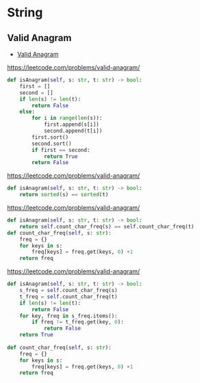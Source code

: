 # String

## Valid Anagram

+ [Valid Anagram](#valid-anagram)

https://leetcode.com/problems/valid-anagram/

``` python
def isAnagram(self, s: str, t: str) -> bool:
    first = []
    second = []
    if len(s) != len(t):
        return False
    else:
        for i in range(len(s)):
            first.append(s[i])
            second.append(t[i])
        first.sort()
        second.sort()
        if first == second:
            return True
        return False
```

https://leetcode.com/problems/valid-anagram/

``` python
def isAnagram(self, s: str, t: str) -> bool:
    return sorted(s) == sorted(t)
```

https://leetcode.com/problems/valid-anagram/

``` python
def isAnagram(self, s: str, t: str) -> bool:
    return self.count_char_freq(s) == self.count_char_freq(t)  
def count_char_freq(self, s: str):
    freq = {}
    for keys in s:
        freq[keys] = freq.get(keys, 0) +1
    return freq
```

https://leetcode.com/problems/valid-anagram/

``` python
def isAnagram(self, s: str, t: str) -> bool:
    s_freq = self.count_char_freq(s) 
    t_freq = self.count_char_freq(t)
    if len(s) != len(t):
        return False
    for key, freq in s_freq.items():
        if freq != t_freq.get(key, 0):
            return False
    return True
    
def count_char_freq(self, s: str):
    freq = {}
    for keys in s:
        freq[keys] = freq.get(keys, 0) +1
    return freq
                    
```

